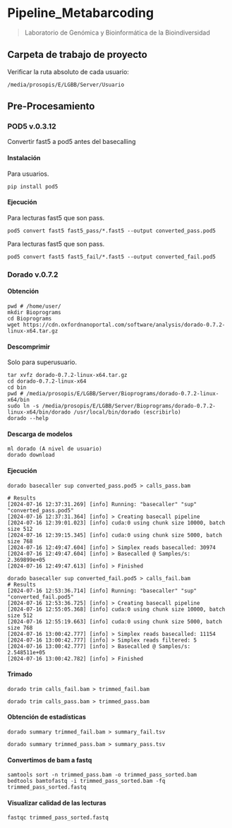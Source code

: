 # Pipeline_Metabarcoding

> Laboratorio de Genómica y Bioinformática de la Bioindiversidad

## Carpeta de trabajo de proyecto

Verificar la ruta absoluto de cada usuario:

```
/media/prosopis/E/LGBB/Server/Usuario
```

## Pre-Procesamiento

### POD5 v.0.3.12

Convertir fast5 a pod5 antes del basecalling

#### Instalación

Para usuarios.

```
pip install pod5
```

#### Ejecución

Para lecturas fast5 que son pass.
```
pod5 convert fast5 fast5_pass/*.fast5 --output converted_pass.pod5
```

Para lecturas fast5 que son pass.
```
pod5 convert fast5 fast5_fail/*.fast5 --output converted_fail.pod5
```

### Dorado v.0.7.2

#### Obtención

```
pwd # /home/user/
mkdir Bioprograms
cd Bioprograms
wget https://cdn.oxfordnanoportal.com/software/analysis/dorado-0.7.2-linux-x64.tar.gz
```

#### Descomprimir

Solo para superusuario.

```
tar xvfz dorado-0.7.2-linux-x64.tar.gz
cd dorado-0.7.2-linux-x64
cd bin
pwd # /media/prosopis/E/LGBB/Server/Bioprograms/dorado-0.7.2-linux-x64/bin
sudo ln -s /media/prosopis/E/LGBB/Server/Bioprograms/dorado-0.7.2-linux-x64/bin/dorado /usr/local/bin/dorado (escribirlo)
dorado --help
```

#### Descarga de modelos 

```
ml dorado (A nivel de usuario)
dorado download
```

#### Ejecución

```
dorado basecaller sup converted_pass.pod5 > calls_pass.bam

# Results
[2024-07-16 12:37:31.269] [info] Running: "basecaller" "sup" "converted_pass.pod5"
[2024-07-16 12:37:31.364] [info] > Creating basecall pipeline
[2024-07-16 12:39:01.023] [info] cuda:0 using chunk size 10000, batch size 512
[2024-07-16 12:39:15.345] [info] cuda:0 using chunk size 5000, batch size 768
[2024-07-16 12:49:47.604] [info] > Simplex reads basecalled: 30974
[2024-07-16 12:49:47.604] [info] > Basecalled @ Samples/s: 2.369899e+05
[2024-07-16 12:49:47.613] [info] > Finished
```

```
dorado basecaller sup converted_fail.pod5 > calls_fail.bam
# Results
[2024-07-16 12:53:36.714] [info] Running: "basecaller" "sup" "converted_fail.pod5"
[2024-07-16 12:53:36.725] [info] > Creating basecall pipeline
[2024-07-16 12:55:05.368] [info] cuda:0 using chunk size 10000, batch size 512
[2024-07-16 12:55:19.663] [info] cuda:0 using chunk size 5000, batch size 768
[2024-07-16 13:00:42.777] [info] > Simplex reads basecalled: 11154
[2024-07-16 13:00:42.777] [info] > Simplex reads filtered: 5
[2024-07-16 13:00:42.777] [info] > Basecalled @ Samples/s: 2.548511e+05
[2024-07-16 13:00:42.782] [info] > Finished
```

#### Trimado
```
dorado trim calls_fail.bam > trimmed_fail.bam

dorado trim calls_pass.bam > trimmed_pass.bam
```

#### Obtención de estadísticas

```
dorado summary trimmed_fail.bam > summary_fail.tsv 
```

```
dorado summary trimmed_pass.bam > summary_pass.tsv 
```

#### Convertimos de bam a fastq

```
samtools sort -n trimmed_pass.bam -o trimmed_pass_sorted.bam
bedtools bamtofastq -i trimmed_pass_sorted.bam -fq trimmed_pass_sorted.fastq
```

#### Visualizar calidad de las lecturas

```
fastqc trimmed_pass_sorted.fastq
```

